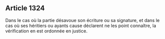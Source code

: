 Article 1324
----
Dans le cas où la partie désavoue son écriture ou sa signature, et dans le cas
où ses héritiers ou ayants cause déclarent ne les point connaître, la
vérification en est ordonnée en justice.

